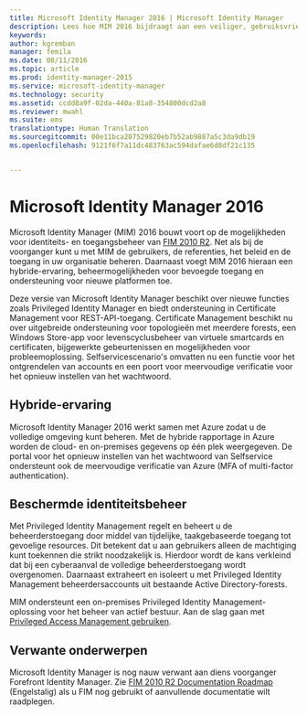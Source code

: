 ```yaml
---
title: Microsoft Identity Manager 2016 | Microsoft Identity Manager
description: Lees hoe MIM 2016 bijdraagt aan een veiliger, gebruiksvriendelijker identiteitsbeheer in de cloud en on-premises.
keywords: 
author: kgremban
manager: femila
ms.date: 08/11/2016
ms.topic: article
ms.prod: identity-manager-2015
ms.service: microsoft-identity-manager
ms.technology: security
ms.assetid: ccdd8a9f-02da-440a-81a8-354800dcd2a8
ms.reviewer: mwahl
ms.suite: ems
translationtype: Human Translation
ms.sourcegitcommit: 00e11bca207529820eb7b52ab9887a5c3da9db19
ms.openlocfilehash: 9121f6f7a11dc483763ac594dafae6d8df21c135


---
```


# Microsoft Identity Manager 2016
Microsoft Identity Manager (MIM) 2016 bouwt voort op de mogelijkheden voor identiteits- en toegangsbeheer van [FIM 2010 R2](https://technet.microsoft.com/library/jj133885.aspx). Net als bij de voorganger kunt u met MIM de gebruikers, de referenties, het beleid en de toegang in uw organisatie beheren.  Daarnaast voegt MIM 2016 hieraan een hybride-ervaring, beheermogelijkheden voor bevoegde toegang en ondersteuning voor nieuwe platformen toe.

Deze versie van Microsoft Identity Manager beschikt over nieuwe functies zoals Privileged Identity Manager en biedt ondersteuning in Certificate Management voor REST-API-toegang. Certificate Management beschikt nu over uitgebreide ondersteuning voor topologieën met meerdere forests, een Windows Store-app voor levenscyclusbeheer van virtuele smartcards en certificaten, bijgewerkte gebeurtenissen en mogelijkheden voor probleemoplossing. Selfservicescenario's omvatten nu een functie voor het ontgrendelen van accounts en een poort voor meervoudige verificatie voor het opnieuw instellen van het wachtwoord.

## Hybride-ervaring
Microsoft Identity Manager 2016 werkt samen met Azure zodat u de volledige omgeving kunt beheren. Met de hybride rapportage in Azure worden de cloud- en on-premises gegevens op één plek weergegeven. De portal voor het opnieuw instellen van het wachtwoord van Selfservice ondersteunt ook de meervoudige verificatie van Azure (MFA of multi-factor authentication).

## Beschermde identiteitsbeheer
Met Privileged Identity Management regelt en beheert u de beheerderstoegang door middel van tijdelijke, taakgebaseerde toegang tot gevoelige resources. Dit betekent dat u aan gebruikers alleen de machtiging kunt toekennen die strikt noodzakelijk is. Hierdoor wordt de kans verkleind dat bij een cyberaanval de volledige beheerderstoegang wordt overgenomen. Daarnaast extraheert en isoleert u met Privileged Identity Management beheerdersaccounts uit bestaande Active Directory-forests.

MIM ondersteunt een on-premises Privileged Identity Management-oplossing voor het beheer van actief bestuur. Aan de slag gaan met [Privileged Access Management gebruiken](/microsoft-identity-manager/pam/privileged-identity-management-for-active-directory-domain-services).

## Verwante onderwerpen
Microsoft Identity Manager is nog nauw verwant aan diens voorganger Forefront Identity Manager. Zie [FIM 2010 R2 Documentation Roadmap](https://technet.microsoft.com/library/jj133885.aspx) (Engelstalig) als u FIM nog gebruikt of aanvullende documentatie wilt raadplegen.



<!--HONumber=Aug16_HO2-->



